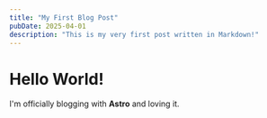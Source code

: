 ```yaml
---
title: "My First Blog Post"
pubDate: 2025-04-01
description: "This is my very first post written in Markdown!"
---
```


# Hello World!

I'm officially blogging with **Astro** and loving it.
